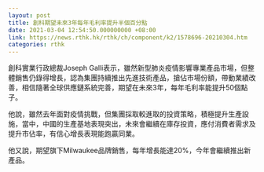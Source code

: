 ```yaml
---
layout: post
title: 創科期望未來3年每年毛利率提升半個百分點
date: 2021-03-04 12:54:50.000000000 +08:00
link: https://news.rthk.hk/rthk/ch/component/k2/1578696-20210304.htm
categories: rthk
---
```


創科實業行政總裁Joseph Galli表示，雖然新型肺炎疫情影響專業產品市場，但整體銷售仍錄得增長，認為集團持續推出先進技術產品，搶佔市場份額，帶動業績改善，相信隨著全球供應鏈系統完善，期望在未來3年，每年毛利率能提升50個點子。

他說，雖然去年面對疫情挑戰，但集團採取較進取的投資策略，積極提升生產設施，當中，中國的生產基地表現突出，未來會繼續在庫存投資，應付消費者需求及提升市佔率，有信心增長表現能跑贏同業。

他又說，期望旗下Milwaukee品牌銷售，每年增長能達20%，今年會繼續推出新產品。
